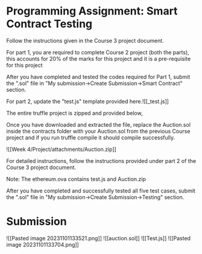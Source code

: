 # Programming Assignment: Smart Contract Testing
Follow the instructions given in the Course 3 project document.

For part 1, you are required to complete Course 2 project (both the parts), this accounts for 20% of the marks for this project and it is a pre-requisite for this project

After you have completed and tested the codes required for Part 1, submit the ".sol" file in "My submission->Create Submission->Smart Contract" section.

For part 2, update the "test.js" template provided here.![[_test.js]]

The entire truffle project is zipped and provided below,

Once you have downloaded and extracted the file, replace the Auction.sol inside the contracts folder with your Auction.sol from the previous Course project and if you run truffle compile it should compile successfully.


![[Week 4/Project/attachments/Auction.zip]]

For detailed instructions, follow the instructions provided under part 2 of the Course 3 project document.

Note: The ethereum.ova contains test.js and Auction.zip

After you have completed and successfully tested all five test cases, submit the ".sol" file in "My submission->Create Submission->Testing" section.

# Submission
![[Pasted image 20231101133521.png]]
![[auction.sol]]
![[Test.js]]
![[Pasted image 20231101133704.png]]

